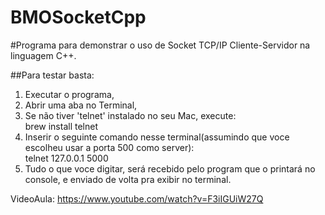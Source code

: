# BMOSocketCpp
#Programa para demonstrar o uso de Socket TCP/IP Cliente-Servidor na linguagem C++. 

##Para testar basta: 
1) Executar o programa, 
2) Abrir uma aba no Terminal, 
3) Se não tiver 'telnet' instalado no seu Mac, execute:        
 		   brew install telnet
4) Inserir o seguinte comando nesse terminal(assumindo que voce escolheu usar a porta 500 como server):        
 		   telnet 127.0.0.1 5000
5) Tudo o que voce digitar, será recebido pelo program que o printará no console, e enviado de volta pra exibir no terminal.


VideoAula: https://www.youtube.com/watch?v=F3iIGUiW27Q
